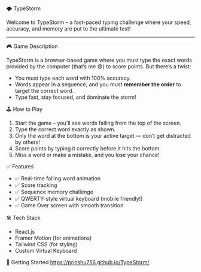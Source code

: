 🌩️ TypeStorm

Welcome to TypeStorm – a fast-paced typing challenge where your speed, accuracy, and memory are put to the ultimate test!

---

🎮 Game Description

TypeStorm is a browser-based game where you must type the exact words provided by the computer (that’s me 😄) to score points. But there’s a twist:

- You must type each word with 100% accuracy.
- Words appear in a sequence, and you must **remember the order** to target the correct word.
- Type fast, stay focused, and dominate the storm!

🕹️ How to Play

1. Start the game – you'll see words falling from the top of the screen.
2. Type the correct word exactly as shown.
3. Only the word at the bottom is your active target — don’t get distracted by others!
4. Score points by typing it correctly before it hits the bottom.
5. Miss a word or make a mistake, and you lose your chance!

✅ Features

- ✅ Real-time falling word animation
- ✅ Score tracking
- ✅ Sequence memory challenge
- ✅ QWERTY-style virtual keyboard (mobile friendly!)
- ✅ Game Over screen with smooth transition

🛠️ Tech Stack

- React.js
- Framer Motion (for animations)
- Tailwind CSS (for styling)
- Custom Virtual Keyboard

🚀 Getting Started
https://prinshu756.github.io/TypeStorm/


